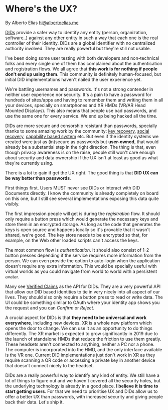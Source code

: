 # Where's the UX?

By Alberto Elias <hi@albertoelias.me>

[DIDs](https://w3c-ccg.github.io/did-spec/) provide a safer way to identify any entity (person, organization, software..) against any other entity in such a way that each one is the real controller of their identity. DIDs are a global identifier with no centralized authority involved. They are really powerful but they're still not usable. 

I've been doing some user testing with both developers and non-technical folks and every single one of them has complained about the authentication and registration flows. We all agree that **this work is for nothing if people don't end up using them**. This community is definitely human-focused, but initial DID implementations haven't nailed the user experience yet.

We're battling usernames and passwords. It's not a strong contender in neither user experience nor security. It's a pain to have a password for hundreds of sites/apps and having to remember them and writing them in all your devices, specially on smartphones and XR HMDs (VR/AR Head Mounted Displays). This also means that people use bad passwords, and use the same one for every service. We end up being hacked all the time.

DIDs are more secure and censorship resistant than passwords, specially thanks to some amazing work by the community: [key recovery](https://github.com/hyperledger/indy-sdk/blob/master/doc/design/005-dkms/DKMS%20Design%20and%20Architecture%20V3.md), [social recovery](https://github.com/WebOfTrustInfo/rwot6-santabarbara/blob/master/draft-documents/key_recovery_uport.md#recover-identity-social-recovery), [capability based system](https://w3c-ccg.github.io/ocap-ld/) etc. But even if the identity systems we created were just as (in)secure as passwords but **user-owned**, that would already be a substantial step in the right direction. The thing is that, even though privacy awareness is on the raise, people still won't care enough about security and data ownership if the UX isn't at least as good as what they're currently using.

There is a lot to gain if get the UX right. The good thing is that **DID UX can be way better than passwords**.

First things first. Users MUST never see DIDs or interact with DID Documents directly. I know the community is already completely on board on this one, but I still see several implementations exposing this data quite visibly.

The first impression people will get is during the *registration* flow. It should only require a button press which would generate the necessary keys and store them in an encrypted storage. As long as the code that generates the keys is open source and happens locally so it's provable that it wasn't shared, we're good. The key store needs to be encrypted so that, for example, on the Web other loaded scripts can't access the keys.

The most common flow is *authentication*. It should also consist of 1-2 button presses depending if the service requires more information from the person. We can even provide the option to auto-login when the application doesn't require any extra information. This would be specially useful with virtual worlds as you could navigate from world to world with a persistent avatar.

Many see [Verified Claims](https://w3c.github.io/vc-data-model/) as the API for DIDs. They are a very powerful API that allow our DID based identities to tie in very nicely into all aspect of our lives.  They should also only require a button press to read or write data. The UI could be something similar to OAuth where your identity app shows you the request and you can *Confirm* or *Reject*.

A crucial aspect for DIDs is that **they need to be universal and work everywhere**, including new devices. XR is a whole new platform which opens the door to change. We can use it as an opportunity to do things differently. The XR market is expected to grow significantly in 2019 due to the launch of standalone HMDs that reduce the friction to use them greatly. These headsets aren't connected to anything, neither a PC nor a phone. The computer is incorporated into the HMD, and the only interface available is the VR one. Current DID implementations just don't work in XR as they require scanning a QR code or accessing a private key in another device that doesn't connect nicely to the headset.

DIDs are a really powerful way to identify any kind of entity. We still have a lot of things to figure out and we haven't covered all the security holes, but the underlying technology is already in a good place. **I believe it is time to start getting users**. For that we need to prioritise UX and DIDs allow us to offer a better UX than passwords, with increased security and giving people back their data. Let's ship it.